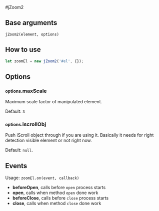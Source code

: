 #jZoom2

## Base arguments
`jZoom2(element, options)`

## How to use

```js
let zoomEl = new jZoom2('#el', {});
```

## Options

### <small>options.</small>maxScale

Maximum scale factor of manipulated element.

Default: `3`

### <small>options.</small>iscrollObj

Push iScroll object through if you are using it. Basically it needs for right detection visible element or not right now. 

Default: `null`.

## Events

Usage: `zoomEl.on(event, callback)`

* **beforeOpen**, calls before `open` process starts
* **open**, calls when method `open` done work
* **beforeClose**, calls before `close` process starts
* **close**, calls when method `close` done work

